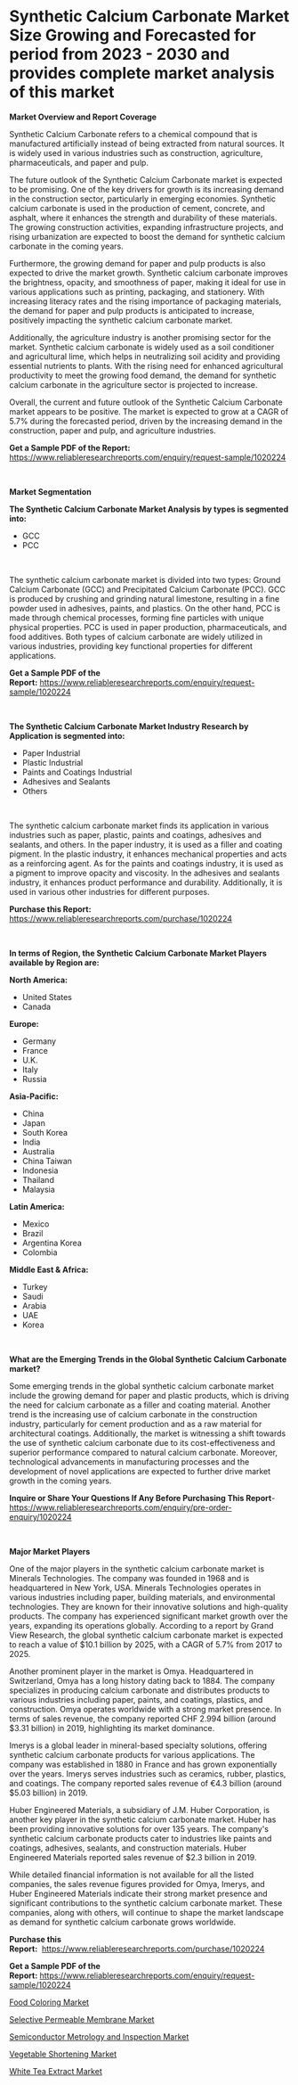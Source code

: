 <p><h1>Synthetic Calcium Carbonate Market Size Growing and Forecasted for period from 2023 - 2030 and provides complete market analysis of this market</h1></p><p><strong>Market Overview and Report Coverage</strong></p>
<p><p>Synthetic Calcium Carbonate refers to a chemical compound that is manufactured artificially instead of being extracted from natural sources. It is widely used in various industries such as construction, agriculture, pharmaceuticals, and paper and pulp.</p><p>The future outlook of the Synthetic Calcium Carbonate market is expected to be promising. One of the key drivers for growth is its increasing demand in the construction sector, particularly in emerging economies. Synthetic calcium carbonate is used in the production of cement, concrete, and asphalt, where it enhances the strength and durability of these materials. The growing construction activities, expanding infrastructure projects, and rising urbanization are expected to boost the demand for synthetic calcium carbonate in the coming years.</p><p>Furthermore, the growing demand for paper and pulp products is also expected to drive the market growth. Synthetic calcium carbonate improves the brightness, opacity, and smoothness of paper, making it ideal for use in various applications such as printing, packaging, and stationery. With increasing literacy rates and the rising importance of packaging materials, the demand for paper and pulp products is anticipated to increase, positively impacting the synthetic calcium carbonate market.</p><p>Additionally, the agriculture industry is another promising sector for the market. Synthetic calcium carbonate is widely used as a soil conditioner and agricultural lime, which helps in neutralizing soil acidity and providing essential nutrients to plants. With the rising need for enhanced agricultural productivity to meet the growing food demand, the demand for synthetic calcium carbonate in the agriculture sector is projected to increase.</p><p>Overall, the current and future outlook of the Synthetic Calcium Carbonate market appears to be positive. The market is expected to grow at a CAGR of 5.7% during the forecasted period, driven by the increasing demand in the construction, paper and pulp, and agriculture industries.</p></p>
<p><strong>Get a Sample PDF of the Report:</strong> <a href="https://www.reliableresearchreports.com/enquiry/request-sample/1020224">https://www.reliableresearchreports.com/enquiry/request-sample/1020224</a></p>
<p>&nbsp;</p>
<p><strong>Market Segmentation</strong></p>
<p><strong>The Synthetic Calcium Carbonate Market Analysis by types is segmented into:</strong></p>
<p><ul><li>GCC</li><li>PCC</li></ul></p>
<p>&nbsp;</p>
<p><p>The synthetic calcium carbonate market is divided into two types: Ground Calcium Carbonate (GCC) and Precipitated Calcium Carbonate (PCC). GCC is produced by crushing and grinding natural limestone, resulting in a fine powder used in adhesives, paints, and plastics. On the other hand, PCC is made through chemical processes, forming fine particles with unique physical properties. PCC is used in paper production, pharmaceuticals, and food additives. Both types of calcium carbonate are widely utilized in various industries, providing key functional properties for different applications.</p></p>
<p><strong>Get a Sample PDF of the Report:</strong>&nbsp;<a href="https://www.reliableresearchreports.com/enquiry/request-sample/1020224">https://www.reliableresearchreports.com/enquiry/request-sample/1020224</a></p>
<p>&nbsp;</p>
<p><strong>The Synthetic Calcium Carbonate Market Industry Research by Application is segmented into:</strong></p>
<p><ul><li>Paper Industrial</li><li>Plastic Industrial</li><li>Paints and Coatings Industrial</li><li>Adhesives and Sealants</li><li>Others</li></ul></p>
<p>&nbsp;</p>
<p><p>The synthetic calcium carbonate market finds its application in various industries such as paper, plastic, paints and coatings, adhesives and sealants, and others. In the paper industry, it is used as a filler and coating pigment. In the plastic industry, it enhances mechanical properties and acts as a reinforcing agent. As for the paints and coatings industry, it is used as a pigment to improve opacity and viscosity. In the adhesives and sealants industry, it enhances product performance and durability. Additionally, it is used in various other industries for different purposes.</p></p>
<p><strong>Purchase this Report:</strong>&nbsp; <a href="https://www.reliableresearchreports.com/purchase/1020224">https://www.reliableresearchreports.com/purchase/1020224</a></p>
<p>&nbsp;</p>
<p><strong>In terms of Region, the Synthetic Calcium Carbonate Market Players available by Region are:</strong></p>
<p>
    <p> <strong> North America: </strong>
        <ul>
            <li>United States</li>
            <li>Canada</li>
        </ul>
        </p> 
    <p> <strong> Europe: </strong>
        <ul>
            <li>Germany</li>
            <li>France</li>
            <li>U.K.</li>
            <li>Italy</li>
            <li>Russia</li>
        </ul>
        </p> 
    <p> <strong> Asia-Pacific: </strong>
        <ul>
            <li>China</li>
            <li>Japan</li>
            <li>South Korea</li>
            <li>India</li>
            <li>Australia</li>
            <li>China Taiwan</li>
            <li>Indonesia</li>
            <li>Thailand</li>
            <li>Malaysia</li>
        </ul>
        </p> 
    <p> <strong> Latin America: </strong>
        <ul>
            <li>Mexico</li>
            <li>Brazil</li>
            <li>Argentina Korea</li>
            <li>Colombia</li>
        </ul>
        </p> 
    <p> <strong> Middle East & Africa: </strong>
        <ul>
            <li>Turkey</li>
            <li>Saudi</li>
            <li>Arabia</li>
            <li>UAE</li>
            <li>Korea</li>
        </ul>
    </p>
    </p>
<p>&nbsp;</p>
<p><strong>What are the Emerging Trends in the Global Synthetic Calcium Carbonate market?</strong></p>
<p><p>Some emerging trends in the global synthetic calcium carbonate market include the growing demand for paper and plastic products, which is driving the need for calcium carbonate as a filler and coating material. Another trend is the increasing use of calcium carbonate in the construction industry, particularly for cement production and as a raw material for architectural coatings. Additionally, the market is witnessing a shift towards the use of synthetic calcium carbonate due to its cost-effectiveness and superior performance compared to natural calcium carbonate. Moreover, technological advancements in manufacturing processes and the development of novel applications are expected to further drive market growth in the coming years.</p></p>
<p><strong>Inquire or Share Your Questions If Any Before Purchasing This Report</strong>- <a href="https://www.reliableresearchreports.com/enquiry/pre-order-enquiry/1020224">https://www.reliableresearchreports.com/enquiry/pre-order-enquiry/1020224</a></p>
<p>&nbsp;</p>
<p><strong>Major Market Players</strong></p>
<p><p>One of the major players in the synthetic calcium carbonate market is Minerals Technologies. The company was founded in 1968 and is headquartered in New York, USA. Minerals Technologies operates in various industries including paper, building materials, and environmental technologies. They are known for their innovative solutions and high-quality products. The company has experienced significant market growth over the years, expanding its operations globally. According to a report by Grand View Research, the global synthetic calcium carbonate market is expected to reach a value of $10.1 billion by 2025, with a CAGR of 5.7% from 2017 to 2025.</p><p>Another prominent player in the market is Omya. Headquartered in Switzerland, Omya has a long history dating back to 1884. The company specializes in producing calcium carbonate and distributes products to various industries including paper, paints, and coatings, plastics, and construction. Omya operates worldwide with a strong market presence. In terms of sales revenue, the company reported CHF 2.994 billion (around $3.31 billion) in 2019, highlighting its market dominance.</p><p>Imerys is a global leader in mineral-based specialty solutions, offering synthetic calcium carbonate products for various applications. The company was established in 1880 in France and has grown exponentially over the years. Imerys serves industries such as ceramics, rubber, plastics, and coatings. The company reported sales revenue of €4.3 billion (around $5.03 billion) in 2019.</p><p>Huber Engineered Materials, a subsidiary of J.M. Huber Corporation, is another key player in the synthetic calcium carbonate market. Huber has been providing innovative solutions for over 135 years. The company's synthetic calcium carbonate products cater to industries like paints and coatings, adhesives, sealants, and construction materials. Huber Engineered Materials reported sales revenue of $2.3 billion in 2019.</p><p>While detailed financial information is not available for all the listed companies, the sales revenue figures provided for Omya, Imerys, and Huber Engineered Materials indicate their strong market presence and significant contributions to the synthetic calcium carbonate market. These companies, along with others, will continue to shape the market landscape as demand for synthetic calcium carbonate grows worldwide.</p></p>
<p><strong>Purchase this Report:</strong>&nbsp;&nbsp;<a href="https://www.reliableresearchreports.com/purchase/1020224">https://www.reliableresearchreports.com/purchase/1020224</a></p>
<p></p>
<p><strong>Get a Sample PDF of the Report:</strong>&nbsp;<a href="https://www.reliableresearchreports.com/enquiry/request-sample/1020224">https://www.reliableresearchreports.com/enquiry/request-sample/1020224</a></p>
<p><p><a href="https://github.com/JameTravis/Market-Research-Report-List-2/blob/main/food-coloring-market.md">Food Coloring Market</a></p><p><a href="https://github.com/RichRobinson5/Market-Research-Report-List-2/blob/main/selective-permeable-membrane-market.md">Selective Permeable Membrane Market</a></p><p><a href="https://medium.com/@lilakautzer2023/semiconductor-metrology-and-inspection-market-size-cagr-trends-2024-2030-c3a456a17647">Semiconductor Metrology and Inspection Market</a></p><p><a href="https://medium.com/@jenniebrown07/vegetable-shortening-market-furnishes-information-on-market-share-market-trends-and-market-growth-275f42766701">Vegetable Shortening Market</a></p><p><a href="https://medium.com/@mariablack1944/white-tea-extract-market-insight-market-trends-growth-forecasted-from-2023-to-2030-88c6cd913ed8">White Tea Extract Market</a></p></p>